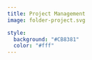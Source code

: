 ```yaml
---
title: Project Management
image: folder-project.svg

style:
  background: "#CB8381"
  color: "#fff"
---
```

